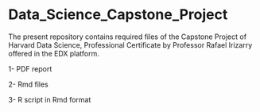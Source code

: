 # Data_Science_Capstone_Project
The present repository contains required files of the Capstone Project of Harvard Data Science, Professional Certificate by Professor Rafael Irizarry offered in the EDX platform.

1-	PDF report

2-	Rmd files

3-	R script in Rmd format

